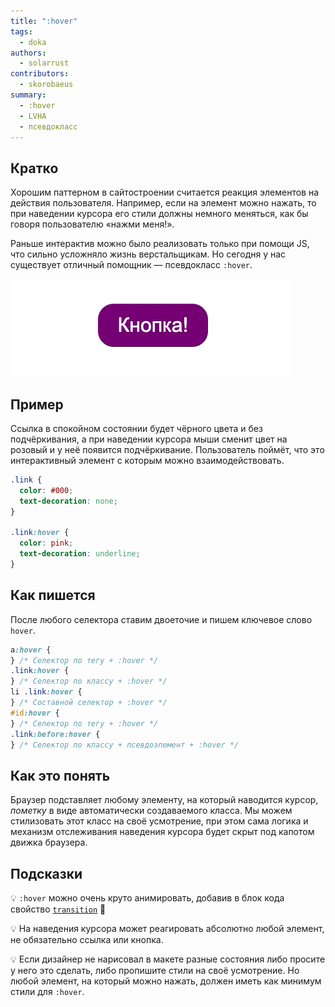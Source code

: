 ```yaml
---
title: ":hover"
tags:
  - doka
authors:
  - solarrust
contributors:
  - skorobaeus
summary:
  - :hover
  - LVHA
  - псевдокласс
---
```


## Кратко

Хорошим паттерном в сайтостроении считается реакция элементов на действия пользователя. Например, если на элемент можно нажать, то при наведении курсора его стили должны немного меняться, как бы говоря пользователю «нажми меня!».

Раньше интерактив можно было реализовать только при помощи JS, что сильно усложняло жизнь верстальщикам. Но сегодня у нас существует отличный помощник — псевдокласс `:hover`.

![Пример псевдокласса hover](images/hover.gif)

## Пример

Ссылка в спокойном состоянии будет чёрного цвета и без подчёркивания, а при наведении курсора мыши сменит цвет на розовый и у неё появится подчёркивание. Пользователь поймёт, что это интерактивный элемент с которым можно взаимодействовать.

```css
.link {
  color: #000;
  text-decoration: none;
}

.link:hover {
  color: pink;
  text-decoration: underline;
}
```

## Как пишется

После любого селектора ставим двоеточие и пишем ключевое слово `hover`.

```css
a:hover {
} /* Селектор по тегу + :hover */
.link:hover {
} /* Селектор по классу + :hover */
li .link:hover {
} /* Составной селектор + :hover */
#id:hover {
} /* Селектор по тегу + :hover */
.link:before:hover {
} /* Селектор по классу + псевдоэлемент + :hover */
```

## Как это понять

Браузер подставляет любому элементу, на который наводится курсор, _пометку_ в виде автоматически создаваемого класса. Мы можем стилизовать этот класс на своё усмотрение, при этом сама логика и механизм отслеживания наведения курсора будет скрыт под капотом движка браузера.

## Подсказки

💡 `:hover` можно очень круто анимировать, добавив в блок кода свойство [`transition`](/css/doka/transition) 🎉

💡 На наведения курсора может реагировать абсолютно любой элемент, не обязательно ссылка или кнопка.

💡 Если дизайнер не нарисовал в макете разные состояния либо просите у него это сделать, либо пропишите стили на своё усмотрение. Но любой элемент, на который можно нажать, должен иметь как минимум стили для `:hover`.
